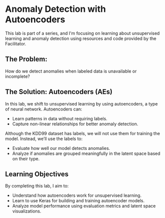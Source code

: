 # Anomaly Detection with Autoencoders

This lab is part of a series, and I'm focusing on learning about unsupervised learning and anomaly detection using resources and code provided by the Facilitator.

## The Problem:

How do we detect anomalies when labeled data is unavailable or incomplete?

## The Solution: Autoencoders (AEs)
In this lab, we shift to unsupervised learning by using autoencoders, a type of neural network. Autoencoders can:

- Learn patterns in data without requiring labels.
- Capture non-linear relationships for better anomaly detection.

Although the KDD99 dataset has labels, we will not use them for training the model. Instead, we’ll use the labels to:

- Evaluate how well our model detects anomalies.
- Analyze if anomalies are grouped meaningfully in the latent space based on their type.

## Learning Objectives
By completing this lab, I aim to:

- Understand how autoencoders work for unsupervised learning.
- Learn to use Keras for building and training autoencoder models.
- Analyze model performance using evaluation metrics and latent space visualizations.